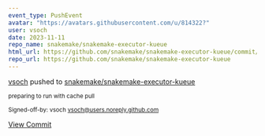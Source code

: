 ```yaml
---
event_type: PushEvent
avatar: "https://avatars.githubusercontent.com/u/814322?"
user: vsoch
date: 2023-11-11
repo_name: snakemake/snakemake-executor-kueue
html_url: https://github.com/snakemake/snakemake-executor-kueue/commit/7d99efd3bb9a05416dda0cebbd8d099ed00781a2
repo_url: https://github.com/snakemake/snakemake-executor-kueue
---
```


<a href='https://github.com/vsoch' target='_blank'>vsoch</a> pushed to <a href='https://github.com/snakemake/snakemake-executor-kueue' target='_blank'>snakemake/snakemake-executor-kueue</a>

<small>preparing to run with cache pull

Signed-off-by: vsoch <vsoch@users.noreply.github.com></small>

<a href='https://github.com/snakemake/snakemake-executor-kueue/commit/7d99efd3bb9a05416dda0cebbd8d099ed00781a2' target='_blank'>View Commit</a>